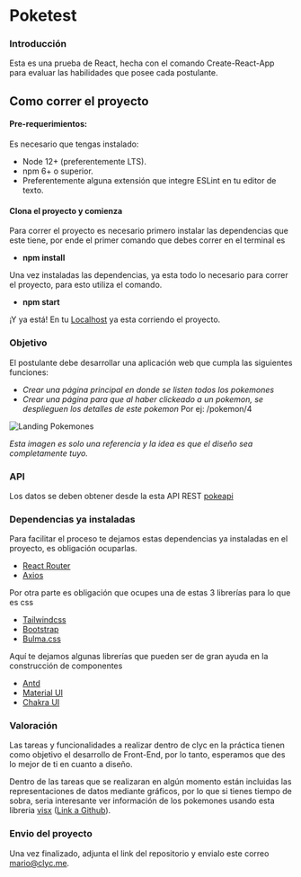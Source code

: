 # Poketest

### Introducción

Esta es una prueba de React, hecha con el comando Create-React-App para evaluar las habilidades que posee cada postulante.

## Como correr el proyecto

#### Pre-requerimientos:

Es necesario que tengas instalado:

-   Node 12+ (preferentemente LTS).
-   npm 6+ o superior.
-   Preferentemente alguna extensión que integre ESLint en tu editor de texto.

#### Clona el proyecto y comienza

Para correr el proyecto es necesario primero instalar las dependencias que este tiene, por ende el primer comando que debes correr en el terminal es

-   **npm install**

Una vez instaladas las dependencias, ya esta todo lo necesario para correr el proyecto, para esto utiliza el comando.

-   **npm start**

¡Y ya está! En tu [Localhost](http://localhost:3000) ya esta corriendo el proyecto.

### Objetivo

El postulante debe desarrollar una aplicación web que cumpla las siguientes funciones:

-   _Crear una página principal en donde se listen todos los pokemones_
-   _Crear una página para que al haber clickeado a un pokemon, se desplieguen los detalles de este pokemon_ Por ej: /pokemon/4

![Landing Pokemones](https://gblobscdn.gitbook.com/assets%2F-LMptEtGYdfjpl2V9mhy%2F-LZckRavRaxY4d5NDyCH%2F-LZckT7RMofWYZ4iPeo1%2Fpokedex.png?alt=media "Landing")

_Esta imagen es solo una referencia y la idea es que el diseño sea completamente tuyo._

### API

Los datos se deben obtener desde la esta API REST [pokeapi](https://pokeapi.co/)

### Dependencias ya instaladas

Para facilitar el proceso te dejamos estas dependencias ya instaladas en el proyecto, es obligación ocuparlas.

-   [React Router](https://www.npmjs.com/package/react-router)
-   [Axios](https://github.com/axios/axios)

Por otra parte es obligación que ocupes una de estas 3 librerías para lo que es css

-   [Tailwindcss](https://tailwindcss.com/)
-   [Bootstrap](https://getbootstrap.com/docs/4.5/getting-started/introduction/)
-   [Bulma.css](https://bulma.io/)

Aquí te dejamos algunas librerías que pueden ser de gran ayuda en la construcción de componentes

-   [Antd](https://ant.design/components/overview/)
-   [Material UI](https://material-ui.com/)
-   [Chakra UI](https://chakra-ui.com/)

### Valoración

Las tareas y funcionalidades a realizar dentro de clyc en la práctica tienen como objetivo el desarrollo de Front-End, por lo tanto, esperamos que des lo mejor de ti en cuanto a diseño.

Dentro de las tareas que se realizaran en algún momento están incluidas las representaciones de datos mediante gráficos, por lo que si tienes tiempo de sobra, seria interesante ver información de los pokemones usando esta libreria [visx](https://airbnb.io/visx/) ([Link a Github](https://github.com/airbnb/visx)).

### Envio del proyecto

Una vez finalizado, adjunta el link del repositorio y envialo este correo [mario@clyc.me](mailto:mario@clyc.me).

